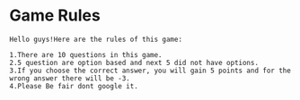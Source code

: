# Game Rules
    Hello guys!Here are the rules of this game:     

    1.There are 10 questions in this game.
    2.5 question are option based and next 5 did not have options.
    3.If you choose the correct answer, you will gain 5 points and for the wrong answer there will be -3.
    4.Please Be fair dont google it.
